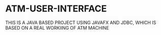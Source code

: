 # ATM-USER-INTERFACE
THIS IS A JAVA BASED PROJECT USING JAVAFX AND JDBC, WHICH IS BASED ON A REAL WORKIING OF ATM MACHINE

